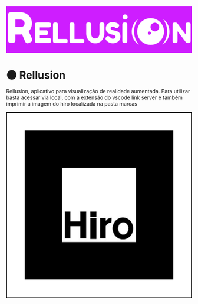 ![Logo do projeto](/icons/Rellusion.jpg)
# 🌑 Rellusion

 Rellusion, aplicativo para visualização de realidade aumentada.
 Para utilizar basta acessar via local, com a extensão do vscode link server e também imprimir a imagem do hiro localizada na pasta marcas

![Arquivo](/marcas/hiro.png)
